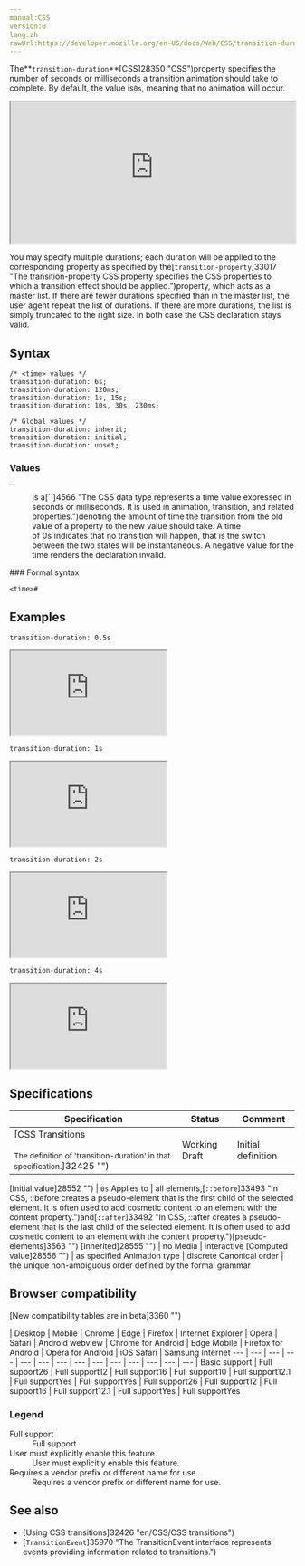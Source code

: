 ```yaml
---
manual:CSS
version:0
lang:zh
rawUrl:https://developer.mozilla.org/en-US/docs/Web/CSS/transition-duration
---
```






The**`transition-duration`**[CSS]28350 "CSS")property specifies the number of seconds or milliseconds a transition animation should take to complete. By default, the value is`0s`, meaning that no animation will occur.

<iframe src='https://interactive-examples.mdn.mozilla.net/pages/css/transition-duration.html' width='100%' height='250'></iframe>


You may specify multiple durations; each duration will be applied to the corresponding property as specified by the[`transition-property`]33017 "The transition-property CSS property specifies the CSS properties to which a transition effect should be applied.")property, which acts as a master list. If there are fewer durations specified than in the master list, the user agent repeat the list of durations. If there are more durations, the list is simply truncated to the right size. In both case the CSS declaration stays valid.


## Syntax<a name="Syntax"></a>

```
/* <time> values */
transition-duration: 6s;
transition-duration: 120ms;
transition-duration: 1s, 15s;
transition-duration: 10s, 30s, 230ms;

/* Global values */
transition-duration: inherit;
transition-duration: initial;
transition-duration: unset;
```

### Values<a name="Values"></a>
<dl><dt id=''>`<time>`</dt><dd>Is a[`<time>`]4566 "The <time> CSS data type represents a time value expressed in seconds or milliseconds. It is used in animation, transition, and related properties.")denoting the amount of time the transition from the old value of a property to the new value should take. A time of`0s`indicates that no transition will happen, that is the switch between the two states will be instantaneous. A negative value for the time renders the declaration invalid.</dd></dl>
### Formal syntax<a name="Formal_syntax"></a>

```
<time>#
```

## Examples<a name="Examples"></a>


`transition-duration: 0.5s`

<iframe src='https://mdn.mozillademos.org/en-US/docs/Web/CSS/transition-duration$samples/duration_0_5s?revision=1355067' width='275' height='150'></iframe>




`transition-duration: 1s`

<iframe src='https://mdn.mozillademos.org/en-US/docs/Web/CSS/transition-duration$samples/duration_1s?revision=1355067' width='275' height='150'></iframe>




`transition-duration: 2s`

<iframe src='https://mdn.mozillademos.org/en-US/docs/Web/CSS/transition-duration$samples/duration_2s?revision=1355067' width='275' height='150'></iframe>




`transition-duration: 4s`

<iframe src='https://mdn.mozillademos.org/en-US/docs/Web/CSS/transition-duration$samples/duration_4s?revision=1355067' width='275' height='150'></iframe>




## Specifications<a name="Specifications"></a>

Specification | Status | Comment 
 ---  |  ---  |  ---  | 
[CSS Transitions<br></br><small>The definition of &#39;transition-duration&#39; in that specification.</small>]32425 "") | Working Draft | Initial definition 


[Initial value]28552 "") | `0s` 
Applies to | all elements,[`::before`]33493 "In CSS, ::before creates a pseudo-element that is the first child of the selected element. It is often used to add cosmetic content to an element with the content property.")and[`::after`]33492 "In CSS, ::after creates a pseudo-element that is the last child of the selected element. It is often used to add cosmetic content to an element with the content property.")[pseudo-elements]3563 "") 
[Inherited]28555 "") | no 
Media | interactive 
[Computed value]28556 "") | as specified 
Animation type | discrete 
Canonical order | the unique non-ambiguous order defined by the formal grammar 


## Browser compatibility<a name="Browser_compatibility"></a>
[New compatibility tables are in beta<i></i>]3360 "")

 | <abbr>Desktop<i></i></abbr> | <abbr>Mobile<i></i></abbr> 
 | <abbr>Chrome<i></i></abbr> | <abbr>Edge<i></i></abbr> | <abbr>Firefox<i></i></abbr> | <abbr>Internet Explorer<i></i></abbr> | <abbr>Opera<i></i></abbr> | <abbr>Safari<i></i></abbr> | <abbr>Android webview<i></i></abbr> | <abbr>Chrome for Android<i></i></abbr> | <abbr>Edge Mobile<i></i></abbr> | <abbr>Firefox for Android<i></i></abbr> | <abbr>Opera for Android<i></i></abbr> | <abbr>iOS Safari<i></i></abbr> | <abbr>Samsung Internet<i></i></abbr> 
 ---  |  ---  |  ---  |  ---  |  ---  |  ---  |  ---  |  ---  |  ---  |  ---  |  ---  |  ---  |  ---  |  ---  | 
Basic support | <abbr>Full support</abbr>26 | <abbr>Full support</abbr>12 | <abbr>Full support</abbr>16 | <abbr>Full support</abbr>10 | <abbr>Full support</abbr>12.1 | <abbr>Full support</abbr>Yes | <abbr>Full support</abbr>Yes | <abbr>Full support</abbr>26 | <abbr>Full support</abbr>12 | <abbr>Full support</abbr>16 | <abbr>Full support</abbr>12.1 | <abbr>Full support</abbr>Yes | <abbr>Full support</abbr>Yes 


### Legend<a name="Legend"></a>
<dl><dt id=''><abbr>Full support</abbr></dt><dd>Full support</dd><dt id=''><abbr>User must explicitly enable this feature.<i></i></abbr></dt><dd>User must explicitly enable this feature.</dd><dt id=''><abbr>Requires a vendor prefix or different name for use.<i></i></abbr></dt><dd>Requires a vendor prefix or different name for use.</dd></dl>

## See also<a name="See_also"></a>

* [Using CSS transitions]32426 "en/CSS/CSS transitions")
* [`TransitionEvent`]35970 "The TransitionEvent interface represents events providing information related to transitions.")



